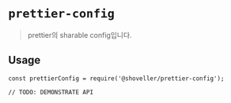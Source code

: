 # `prettier-config`

> prettier의 sharable config입니다.

## Usage

```
const prettierConfig = require('@shoveller/prettier-config');

// TODO: DEMONSTRATE API
```

